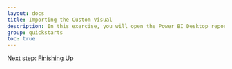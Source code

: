 ```yaml
---
layout: docs
title: Importing the Custom Visual
description: In this exercise, you will open the Power BI Desktop report, and then import the Circle Card custom visual. You will then modify the two card visualizations to become Circle Cards, and then modify the circle format options.
group: quickstarts
toc: true
---
```


Next step: [Finishing Up](../finishing-up/)
